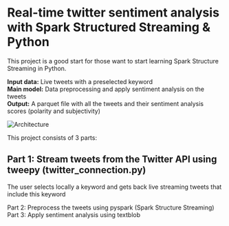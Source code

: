<H1>Real-time twitter sentiment analysis with Spark Structured Streaming & Python </H1>

This project is a good start for those want to start learning Spark Structure Streaming in Python. <br>

<b> Input data:</b> Live tweets with a preselected keyword <br>
<b>Main model:</b> Data preprocessing and apply sentiment analysis on the tweets <br>
<b>Output:</b> A parquet file with all the tweets and their sentiment analysis scores (polarity and subjectivity) <br>

![Architecture](https://github.com/stamatelou/twitter_sentiment_analysis/blob/master/architecture.png)

This project consists of 3 parts: <br>

## Part 1: Stream tweets from the Twitter API using tweepy (twitter_connection.py) <br>
The user selects locally a keyword and gets back live streaming tweets that include this keyword

Part 2: Preprocess the tweets using pyspark (Spark Structure Streaming)<br>
Part 3: Apply sentiment analysis using textblob <br>



